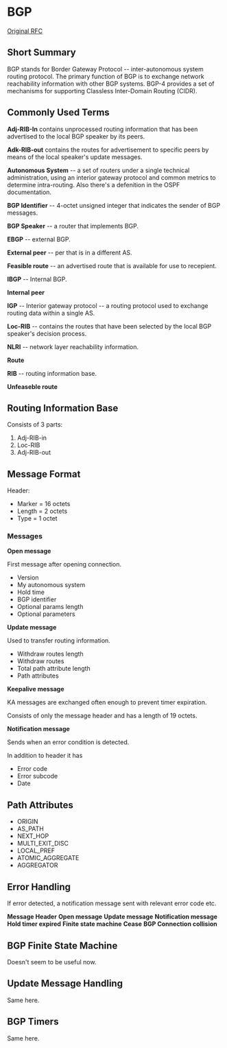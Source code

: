 # BGP
[Original RFC](https://tools.ietf.org/html/rfc4271)

## Short Summary
BGP stands for Border Gateway Protocol -- inter-autonomous system routing protocol. The primary function of BGP is to exchange network reachability information with other BGP systems. BGP-4 provides a set of mechanisms for supporting Classless Inter-Domain Routing (CIDR).

## Commonly Used Terms
**Adj-RIB-In** contains unprocessed routing information that has been advertised to the local BGP speaker by its peers.

**Adk-RIB-out** contains the routes for advertisement to specific peers by means of the local speaker's update messages.

**Autonomous System** -- a set of routers under a single technical administration, using an interior gateway protocol and common metrics to determine intra-routing. Also there's a defenition in the OSPF documentation.

**BGP Identifier** -- 4-octet unsigned integer that indicates the sender of BGP messages.

**BGP Speaker** -- a router that implements BGP.

**EBGP** -- external BGP.

**External peer** -- per that is in a different AS.

**Feasible route** -- an advertised route that is available for use to recepient.

**IBGP** -- Internal BGP.

**Internal peer**

**IGP** -- Interior gateway protocol -- a routing protocol used to exchange routing data within a single AS.

**Loc-RIB** -- contains the routes that have been selected by the local BGP speaker's decision process.

**NLRI** -- network layer reachability information.

**Route**

**RIB** -- routing information base.

**Unfeaseble route**

## Routing Information Base
Consists of 3 parts:
1. Adj-RIB-in
2. Loc-RIB
3. Adj-RIB-out

## Message Format
Header:
* Marker = 16 octets
* Length = 2 octets
* Type = 1 octet

### Messages
**Open message**

First message after opening connection.

* Version
* My autonomous system
* Hold time
* BGP identifier
* Optional params length
* Optional parameters

**Update message**

Used to transfer routing information.

* Withdraw routes length
* Withdraw routes
* Total path attribute length
* Path attributes

**Keepalive message**

KA messages are exchanged often enough to prevent timer expiration.

Consists of only the message header and has a length of 19 octets.

**Notification message**

Sends when an error condition is detected.

In addition to header it has
* Error code
* Error subcode
* Date

## Path Attributes

* ORIGIN
* AS_PATH
* NEXT_HOP
* MULTI\_EXIT_DISC
* LOCAL_PREF
* ATOMIC_AGGREGATE
* AGGREGATOR

## Error Handling
If error detected, a notification message sent with relevant error code etc.

**Message Header**
**Open message**
**Update message**
**Notification message**
**Hold timer expired**
**Finite state machine**
**Cease**
**BGP Connection collision**

## BGP Finite State Machine
Doesn't seem to be useful now.

## Update Message Handling
Same here.

## BGP Timers
Same here.